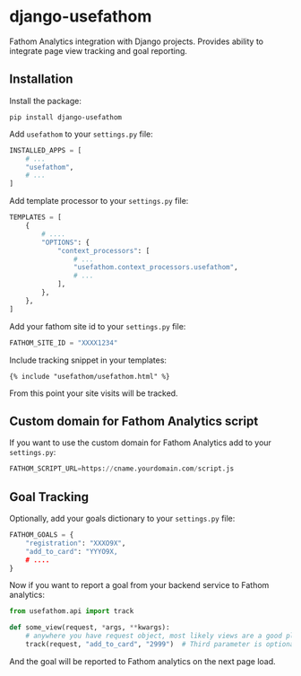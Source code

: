 # django-usefathom

Fathom Analytics integration with Django projects. Provides ability to integrate
page view tracking and goal reporting.

## Installation

Install the package:

```
pip install django-usefathom
```

Add `usefathom` to your `settings.py` file:

```python
INSTALLED_APPS = [
    # ...
    "usefathom",
    # ...
]
```

Add template processor to your `settings.py` file:

```python
TEMPLATES = [
    {
        # ....
        "OPTIONS": {
            "context_processors": [
                # ...
                "usefathom.context_processors.usefathom",
                # ...
            ],
        },
    },
]
```

Add your fathom site id to your `settings.py` file:

```python
FATHOM_SITE_ID = "XXXX1234"
```

Include tracking snippet in your templates:

```jinja2
{% include "usefathom/usefathom.html" %}
```

From this point your site visits will be tracked.

## Custom domain for Fathom Analytics script

If you want to use the custom domain for Fathom Analytics add to your `settings.py`:

```python
FATHOM_SCRIPT_URL=https://cname.yourdomain.com/script.js
```

## Goal Tracking

Optionally, add your goals dictionary to your `settings.py` file:

```python
FATHOM_GOALS = {
    "registration": "XXXO9X",
    "add_to_card": "YYYO9X,
    # ....
}
```

Now if you want to report a goal from your backend service to Fathom analytics:

```python
from usefathom.api import track

def some_view(request, *args, **kwargs):
    # anywhere you have request object, most likely views are a good place for this
    track(request, "add_to_card", "2999")  # Third parameter is optional, attaches the monetary value to the goal. 29.99 in example
```

And the goal will be reported to Fathom analytics on the next page load.

